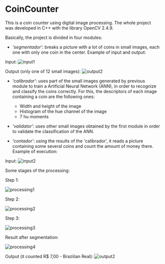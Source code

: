 # CoinCounter
This is a coin counter using digital image processing. The whole project was developed in C++ with the library OpenCV 2.4.9.

Basically, the project is divided in four modules:

* *'segmentador'*: breaks a picture with a lot of coins in small images, each one with only one coin in the center. Example of input and output:

Input:
![input1](https://github.com/DenisMedeiros/CoinCounter/raw/master/completas/1.jpg)

Output (only one of 12 small images):
![output2](https://github.com/DenisMedeiros/CoinCounter/raw/master/treinamento/100/1.jpg)

* *'calibrador'*: uses part of the small images generated by previous module to train a Artificial Neural Network (ANN), in order to recognize and classify the coins correctly. For this, the descriptors of each image containing a coin are the following ones:
  - Width and height of the image
  - Histogram of the hue channel of the image
  - 7 hu moments
  
* *'validator'*: uses other small images obtained by the first module in order to validate the classification of the ANN. 

* *'contador'*: using the results of the 'calibrador', it reads a picture containing some several coins and count the amount of money there.  Example of execution:

Input:
![input2](https://github.com/DenisMedeiros/CoinCounter/raw/master/completas/5.jpg)

Some stages of the processing:

Step 1:

![processing1](https://github.com/DenisMedeiros/CoinCounter/blob/master/artigo/imagens/binaria-otsu.jpg)

Step 2:

![processing2](https://github.com/DenisMedeiros/CoinCounter/blob/master/artigo/imagens/circulos.jpg)

Step 3:

![processing3](https://github.com/DenisMedeiros/CoinCounter/blob/master/artigo/imagens/fechamento-buracos.jpg)

Result after segmentation:

![processing4](https://github.com/DenisMedeiros/CoinCounter/blob/master/artigo/imagens/resultado-segmentador.jpg)

Output (it counted R$ 7,00 - Brazilian Real):
![output2](https://github.com/DenisMedeiros/CoinCounter/raw/master/contador.png)

